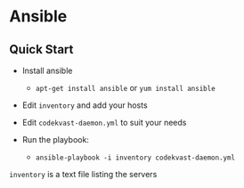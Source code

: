 # Ansible

## Quick Start
- Install ansible
    - `apt-get install ansible` or `yum install ansible`
    
- Edit `inventory` and add your hosts

- Edit `codekvast-daemon.yml` to suit your needs

- Run the playbook:
    - `ansible-playbook -i inventory codekvast-daemon.yml`

`inventory` is a text file listing the servers
